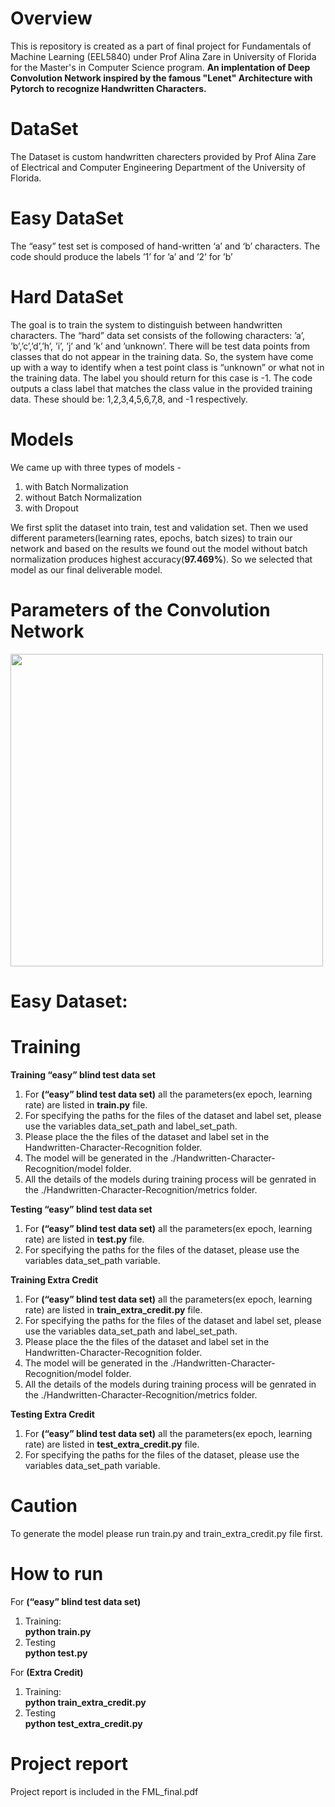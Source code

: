 # Overview
This is repository is created as a part of final project for Fundamentals of Machine Learning (EEL5840) under Prof Alina Zare in University of Florida for the Master's in Computer Science program. <b>An implentation of Deep Convolution Network inspired by the famous "Lenet" Architecture with Pytorch to recognize Handwritten Characters.</b>

# DataSet
The Dataset is custom handwritten charecters provided by Prof Alina Zare of Electrical and Computer Engineering Department of the University of Florida.

# Easy DataSet
The “easy” test set is composed of hand-written ‘a’ and ‘b’ characters. The  code should produce the labels ’1’ for ’a’ and ’2’ for ’b’

# Hard DataSet
The goal is to train the system to distinguish between handwritten characters. The “hard” data set consists of the following characters: ’a’, ’b’,’c’,’d’,’h’, ’i’, ’j’ and ’k’ and ’unknown’. There will be test data points from classes that do not appear in the training data. So, the system have come up with a way to identify when a test point class is “unknown” or what not in the training data. The label you should return for this case is -1.
The code outputs a class label that matches the class value in the provided training data. These should be: 1,2,3,4,5,6,7,8, and -1 respectively.

# Models
We came up with three types of models -
1. with Batch Normalization
2. without Batch Normalization
3. with Dropout

We first split the dataset into train, test and validation set. Then we used different parameters(learning rates, epochs, batch sizes) to train our network and based on the results we found out the model without batch normalization produces highest accuracy(<b>97.469%</b>). So we selected that model as our final deliverable model.

# Parameters of the Convolution Network
<img src="https://github.com/Shantanu48114860/Handwritten-Character-Recognition/blob/master/Parameters.png" width="500" height="500">


# Easy Dataset:
  # Training
<b>Training “easy” blind test data set</b>
1. For <b>(“easy” blind test data set)</b> all the parameters(ex epoch, learning rate) are listed in <b>train.py</b> file.
2. For specifying the paths for the files of the dataset and label set, please use the variables data_set_path and            label_set_path.
3. Please place the the files of the dataset and label set in the Handwritten-Character-Recognition folder.
4. The model will be generated in the ./Handwritten-Character-Recognition/model folder.
5. All the details of the models during training process will be genrated in the ./Handwritten-Character-Recognition/metrics folder.
  
<b>Testing “easy” blind test data set</b>
1. For <b>(“easy” blind test data set)</b> all the parameters(ex epoch, learning rate) are listed in <b>test.py</b> file.
2. For specifying the paths for the files of the dataset, please use the variables data_set_path variable.
  
<b>Training Extra Credit</b>
1. For <b>(“easy” blind test data set)</b> all the parameters(ex epoch, learning rate) are listed in <b>train_extra_credit.py</b> file.
2. For specifying the paths for the files of the dataset and label set, please use the variables data_set_path and            label_set_path.
3. Please place the the files of the dataset and label set in the Handwritten-Character-Recognition folder.
4. The model will be generated in the ./Handwritten-Character-Recognition/model folder.
5. All the details of the models during training process will be genrated in the ./Handwritten-Character-Recognition/metrics folder.
  
<b>Testing Extra Credit</b>
1. For <b>(“easy” blind test data set)</b> all the parameters(ex epoch, learning rate) are listed in <b>test_extra_credit.py</b> file.
2. For specifying the paths for the files of the dataset, please use the variables data_set_path variable.
  
# Caution
  To generate the model please run train.py and train_extra_credit.py file first.
  
# How to run 
  For <b>(“easy” blind test data set)</b>
  1. Training: <br/>
  <b>python train.py</b>
  2. Testing <br/>
  <b>python test.py</b>
  
  For <b>(Extra Credit)</b>
  1. Training: <br/>
  <b>python train_extra_credit.py</b>
  2. Testing <br/>
  <b>python test_extra_credit.py</b>
  
 # Project report
   Project report is included in the FML_final.pdf

